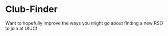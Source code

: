 # Club-Finder
Want to hopefully improve the ways you might go about finding a new RSO to join at UIUC!
